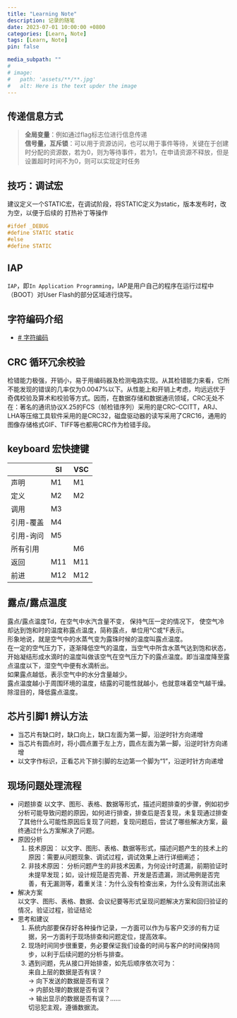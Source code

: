 ```yaml
---
title: "Learning Note"
description: 记录的随笔 
date: 2023-07-01 10:00:00 +0800
categories: [Learn, Note]
tags: [Learn, Note]
pin: false

media_subpath: ""
#
# image:
#   path: 'assets/**/**.jpg'
#   alt: Here is the text upder the image
---
```


## 传递信息方式
>**全局变量**：例如通过flag标志位进行信息传递  
>**信号量，互斥锁**：可以用于资源访问，也可以用于事件等待，关键在于创建时分配的资源数，若为0，则为等待事件，若为1，在申请资源不释放，但是设置超时时间不为0，则可以实现定时任务  


 
## 技巧：调试宏
建议定义一个STATIC宏，在调试阶段，将STATIC定义为static，版本发布时，改为空，以便于后续的 打热补丁等操作
```c
#ifdef _DEBUG
#define STATIC static
#else
#define STATIC
```

## IAP
`IAP`，即`In Application Programming`，IAP是用户自己的程序在运行过程中（BOOT）对User Flash的部分区域进行烧写。  


## 字符编码介绍   
- [# 字符编码](https://blog.csdn.net/xiaxiaorui2003/article/details/52488711)  

## CRC 循环冗余校验  
检错能力极强，开销小，易于用编码器及检测电路实现。从其检错能力来看，它所不能发现的错误的几率仅为0.0047%以下。从性能上和开销上考虑，均远远优于奇偶校验及算术和校验等方式。因而，在数据存储和数据通讯领域，CRC无处不在：著名的通讯协议X.25的FCS（帧检错序列）采用的是CRC-CCITT，ARJ、LHA等压缩工具软件采用的是CRC32，磁盘驱动器的读写采用了CRC16，通用的图像存储格式GIF、TIFF等也都用CRC作为检错手段。  

## keyboard 宏快捷键  

|  | SI | VSC |
|--|--|--|
| 声明 | M1 | M1 |
| 定义 | M2 | M2 |
| 调用 | M3 |  |
| 引用-覆盖 | M4 |  |
| 引用-询问 | M5 |  |
| 所有引用 |  | M6 |
| 返回 | M11 | M11 |
| 前进 | M12 | M12 |

## 露点/露点温度
露点/露点温度Td，在空气中水汽含量不变， 保持气压一定的情况下， 使空气冷却达到饱和时的温度称露点温度，简称露点，单位用℃或℉表示。  
形象地说，就是空气中的水蒸气变为露珠时候的温度叫露点温度。  
在一定的空气压力下，逐渐降低空气的温度，当空气中所含水蒸气达到饱和状态，开始凝结形成水滴时的温度叫做该空气在空气压力下的露点温度。即当温度降至露点温度以下，湿空气中便有水滴析出。  
如果露点越低，表示空气中的水分含量越少。  
露点温度越小于周围环境的温度，结露的可能性就越小，也就意味着空气越干燥。  
除湿目的，降低露点温度。  

## 芯片引脚1 辨认方法
- 当芯片有缺口时，缺口向上，缺口左面为第一脚，沿逆时针方向递增
- 当芯片有圆点时，将小圆点置于左上方，圆点左面为第一脚，沿逆时针方向递增
- 以文字作标识，正看芯片下排引脚的左边第一个脚为“1”，沿逆时针方向递增

## 现场问题处理流程
- 问题排查
    以文字、图形、表格、数据等形式，描述问题排查的步骤，例如初步分析可能导致问题的原因，如何进行排查，排查后是否复现，未复现通过排查了其他什么可能性原因后复现了问题，复现问题后，尝试了哪些解决方案，最终通过什么方案解决了问题。
- 原因分析  
    1. 技术原因：
    以文字、图形、表格、数据等形式，描述问题产生的技术上的原因：需要从问题现象、调试过程，调试效果上进行详细阐述；
    2. 非技术原因：
    分析问题产生的非技术因素，为何设计时遗漏，前期验证时未提早发现；如，设计规范是否完善、开发是否遗漏，测试用例是否完善，有无漏测等，着重关注：为什么没有检查出来，为什么没有测试出来
- 解决方案  
    以文字、图形、表格、数据、会议纪要等形式呈现问题解决方案和回归验证的情况，验证过程，验证结论
- 思考和建议    
    1. 系统内部要保存好各种操作记录，一方面可以作为与客户交涉的有力证据，另一方面利于现场排查和问题定位，提高效率。  
    2. 现场时间同步很重要，务必要保证我们设备的时间与客户的时间保持同步，以利于后续问题的分析与排查。  
    3. 遇到问题，先从接口开始排查，如先后顺序依次可为：  
    来自上层的数据是否有误？  
    -> 向下发送的数据是否有误？  
    -> 内部处理的数据是否有误？  
    -> 输出显示的数据是否有误？......  
    切忌犯主观，遵循数据流。  
